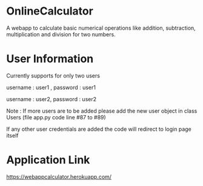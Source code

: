# OnlineCalculator
A webapp to calculate basic numerical operations like addition, subtraction, multiplication and division for two numbers.

# User Information

Currently supports for only two users

username : user1 , password : user1

username : user2, password : user2

Note : If more users are to be added please add the new user object in class Users (file app.py code line #87 to #89)

If any other user credentials are added the code will redirect to login page itself

# Application Link

https://webappcalculator.herokuapp.com/
